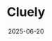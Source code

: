 ---  
layout: startup_page  
title: "Cluely"  
id: "cluely.com"  
permalink: "/cluelycluely.com06202025/"  
website: "https://cluely.com/"  
funding_round: "Series A"  
funding_amount: "$15M"  
investors: "Andreessen Horowitz, Abstract Ventures, Susa Ventures"  
about: "Cluely aims to assist users in various scenarios, including job interviews, exams, and sales calls. The startup was co-founded by Roy Lee and Neel Shanmugam, and is known for its AI-powered tools and provocative marketing."  
markets: "AI, Education, Desktop Computing Software Products, Sales, Software, Productivity Tools"  
hq: "San Francisco, California, United States"  
founded_year: "2025"  
linkedin: "https://www.linkedin.com/company/cluely"  
twitter: "https://x.com/im_roy_lee"  
instagram: ""  
facebook: ""  
crunchbase: "https://www.crunchbase.com/organization/cluely"  
pitchbook: "https://pitchbook.com/profiles/company/802998-10"  

date_display: "20-Jun-2025"  
date: "2025-06-20"

# SEO Optimization  
meta_title: "Cluely - Series A Funding ($15M)"  
meta_description: "Cluely, Cluely aims to assist users in various scenarios, including job interviews, exams, and sales calls. The startup was co-founded by Roy Lee and Neel Sha..."  
meta_keywords: "Cluely, AI, Education, Desktop Computing Software Products, Sales, Software, Productivity Tools, Series A funding"  
canonical_url: "https://startup.projectstartups.com/cluelycluely.com06202025/"  
---